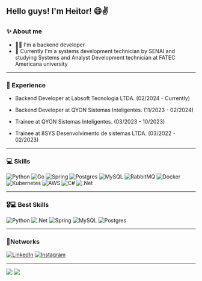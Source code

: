 ## Hello guys! I'm Heitor! 😄✌

<h3>✨ About me</h3>
<div>
    <ul>
        <li> 👩‍💻 I'm a backend developer
        <li> 📕 Currently I'm a systems development technician by SENAI and studying Systems and Analyst Development technician at FATEC Americana university 
    </ul>
</div>

---

<h3>🌃 Experience</h3>
<div>
    <ul>
        <li> Backend Developer at Labsoft Tecnologia LTDA. (02/2024 - Currently)
    </ul>
    <ul>
        <li> Backend Developer at QYON Sistemas Inteligentes. (11/2023 - 02/2024)
    </ul>
    <ul>
        <li> Trainee at QYON Sistemas Inteligentes. (03/2023 - 10/2023)
    </ul>
    <ul>
        <li> Trainee at 8SYS Desenvolvimento de sistemas LTDA. (03/2022 - 02/2023)
    </ul>
</div>

---

<h3>💻 Skills</h3>

![Python](https://img.shields.io/badge/python-3670A0?style=for-the-badge&logo=python&logoColor=ffdd54)
![Go](https://img.shields.io/badge/go-%2300ADD8.svg?style=for-the-badge&logo=go&logoColor=white)
![Spring](https://img.shields.io/badge/spring-%236DB33F.svg?style=for-the-badge&logo=spring&logoColor=white)
![Postgres](https://img.shields.io/badge/postgres-%23316192.svg?style=for-the-badge&logo=postgresql&logoColor=white)
![MySQL](https://img.shields.io/badge/mysql-%2300f.svg?style=for-the-badge&logo=mysql&logoColor=white)
![RabbitMQ](https://img.shields.io/badge/Rabbitmq-FF6600?style=for-the-badge&logo=rabbitmq&logoColor=white)
![Docker](https://img.shields.io/badge/docker-%230db7ed.svg?style=for-the-badge&logo=docker&logoColor=white)
![Kubernetes](https://img.shields.io/badge/kubernetes-%23326ce5.svg?style=for-the-badge&logo=kubernetes&logoColor=white)
![AWS](https://img.shields.io/badge/AWS-%23FF9900.svg?style=for-the-badge&logo=amazon-aws&logoColor=white)
![C#](https://img.shields.io/badge/c%23-%23239120.svg?style=for-the-badge&logo=csharp&logoColor=white)
![.Net](https://img.shields.io/badge/.NET-5C2D91?style=for-the-badge&logo=.net&logoColor=white)

---

<h3>🎖💻 Best Skills</h3>

![Python](https://img.shields.io/badge/python-3670A0?style=for-the-badge&logo=python&logoColor=ffdd54)
![.Net](https://img.shields.io/badge/.NET-5C2D91?style=for-the-badge&logo=.net&logoColor=white)
![Spring](https://img.shields.io/badge/spring-%236DB33F.svg?style=for-the-badge&logo=spring&logoColor=white)
![MySQL](https://img.shields.io/badge/mysql-%2300f.svg?style=for-the-badge&logo=mysql&logoColor=white)
![Postgres](https://img.shields.io/badge/postgres-%23316192.svg?style=for-the-badge&logo=postgresql&logoColor=white)

---

<h3>📱Networks</h3> 

[![LinkedIn](https://img.shields.io/badge/LinkedIn-0077B5?style=for-the-badge&logo=linkedin&logoColor=white)](https://www.linkedin.com/in/heitor-melegate-a0b6b922a/)
[![Instagram](https://img.shields.io/badge/Instagram-%23E4405F.svg?style=for-the-badge&logo=Instagram&logoColor=white)](https://www.instagram.com/heitorfm_dev)

---

![](https://github-readme-stats.vercel.app/api?username=HeitorFM2&hide=contribs&show_icons=true&theme=dark#gh-dark-mode-only)     ![](http://github-profile-summary-cards.vercel.app/api/cards/most-commit-language?username=HeitorFM2&theme=nord_dark&exclude=vue,JavaScript)
